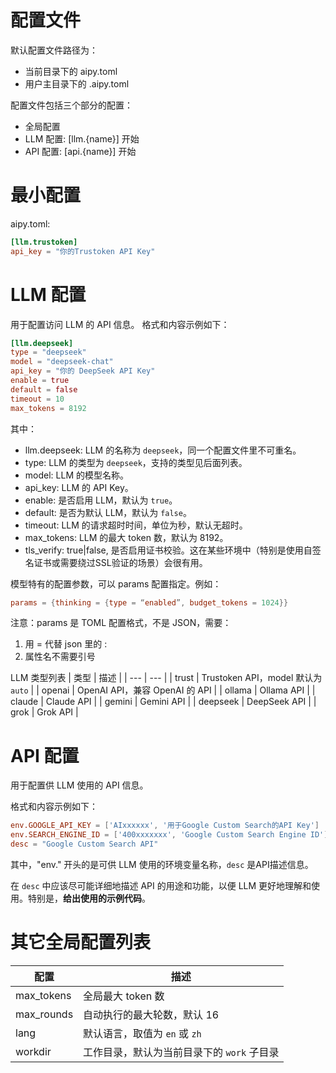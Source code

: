 # 配置文件

默认配置文件路径为：
- 当前目录下的 aipy.toml
- 用户主目录下的 .aipy.toml

配置文件包括三个部分的配置：
- 全局配置
- LLM 配置: [llm.{name}] 开始
- API 配置: [api.{name}] 开始

# 最小配置
aipy.toml:
```toml
[llm.trustoken]
api_key = "你的Trustoken API Key"
```

# LLM 配置
用于配置访问 LLM 的 API 信息。
格式和内容示例如下：
```toml
[llm.deepseek]
type = "deepseek"
model = "deepseek-chat"
api_key = "你的 DeepSeek API Key"
enable = true
default = false
timeout = 10
max_tokens = 8192
```

其中：
- llm.deepseek: LLM 的名称为 `deepseek`，同一个配置文件里不可重名。
- type: LLM 的类型为 `deepseek`，支持的类型见后面列表。
- model: LLM 的模型名称。
- api_key: LLM 的 API Key。
- enable: 是否启用 LLM，默认为 `true`。
- default: 是否为默认 LLM，默认为 `false`。
- timeout: LLM 的请求超时时间，单位为秒，默认无超时。
- max_tokens: LLM 的最大 token 数，默认为 8192。
- tls_verify: true|false, 是否启用证书校验。这在某些环境中（特别是使用自签名证书或需要绕过SSL验证的场景）会很有用。

模型特有的配置参数，可以 params 配置指定。例如：
```toml
params = {thinking = {type = “enabled”, budget_tokens = 1024}}
```
注意：params 是 TOML 配置格式，不是 JSON，需要：
1. 用 = 代替 json 里的 :
2. 属性名不需要引号

LLM 类型列表
| 类型 | 描述 |
| --- | --- |
| trust | Trustoken API，model 默认为 `auto` |
| openai | OpenAI API，兼容 OpenAI 的 API |
| ollama | Ollama API |
| claude | Claude API |
| gemini | Gemini API |
| deepseek | DeepSeek API |
| grok | Grok API |

# API 配置
用于配置供 LLM 使用的 API 信息。

格式和内容示例如下：
```toml
env.GOOGLE_API_KEY = ['AIxxxxxx', '用于Google Custom Search的API Key']
env.SEARCH_ENGINE_ID = ['400xxxxxxx', 'Google Custom Search Engine ID']
desc = "Google Custom Search API"
```

其中，"env." 开头的是可供 LLM 使用的环境变量名称，`desc` 是API描述信息。

在 `desc` 中应该尽可能详细地描述 API 的用途和功能，以便 LLM 更好地理解和使用。特别是，**给出使用的示例代码**。

# 其它全局配置列表

| 配置 | 描述 |
| --- | --- |
| max_tokens | 全局最大 token 数 |
| max_rounds | 自动执行的最大轮数，默认 16 |
| lang | 默认语言，取值为 `en` 或 `zh` |
| workdir | 工作目录，默认为当前目录下的 `work` 子目录 |



